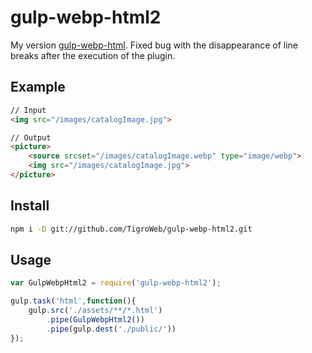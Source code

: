 # gulp-webp-html2

My version [gulp-webp-html](https://www.npmjs.com/package/gulp-webp-html). Fixed bug with the disappearance of line breaks after the execution of the plugin.

## Example
```html
// Input
<img src="/images/catalogImage.jpg">

// Output
<picture>
    <source srcset="/images/catalogImage.webp" type="image/webp">
    <img src="/images/catalogImage.jpg">
</picture>
```
## Install
```bash
npm i -D git://github.com/TigroWeb/gulp-webp-html2.git
```
## Usage
```javascript
var GulpWebpHtml2 = require('gulp-webp-html2');

gulp.task('html',function(){
    gulp.src('./assets/**/*.html')
        .pipe(GulpWebpHtml2())
        .pipe(gulp.dest('./public/'))
});
```
